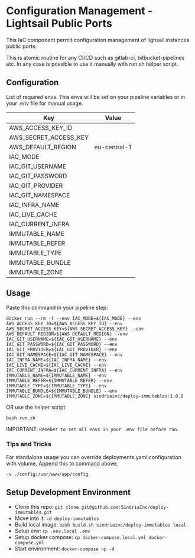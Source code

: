# Configuration Management - Lightsail Public Ports

This IaC component permit configuration management of lighsail instances public ports.

This is atomic routine for any CI/CD such as gitlab-ci, bitbucket-pipelines etc.
In any case is possible to use it manually with run.sh helper script.

## Configuration

List of required envs. This envs will be set on your pipeline variables or in your .env file for manual usage.

| Key                       | Value                         |
| --------------------------|:-----------------------------:|
| AWS_ACCESS_KEY_ID         | <access-key>                  |
| AWS_SECRET_ACCESS_KEY     | <secret-key>                  |
| AWS_DEFAULT_REGION        | eu-central-1                  |
| IAC_MODE                  | <mode>                        |
| IAC_GIT_USERNAME          | <service-account-username>    |
| IAC_GIT_PASSWORD          | <service-account-username>    |
| IAC_GIT_PROVIDER          | <provider-fqdn>               |
| IAC_GIT_NAMESPACE         | <repo-namespace>              |
| IAC_INFRA_NAME            | <repo-slug>                   |
| IAC_LIVE_CACHE            | <bucket-name>                 |
| IAC_CURRENT_INFRA         | <bucket-name>                 |
| IMMUTABLE_NAME            | <resource-name>               |
| IMMUTABLE_REFER           | <blueprint-name>              |
| IMMUTABLE_TYPE            | <resource-type>               |
| IMMUTABLE_BUNDLE          | <resource-bundle>             |
| IMMUTABLE_ZONE            | <cloud-provider-zone>         |


## Usage

Paste this command in your pipeline step:

`docker run --rm -t --env IAC_MODE=${IAC_MODE} --env AWS_ACCESS_KEY_ID=${AWS_ACCESS_KEY_ID} --env AWS_SECRET_ACCESS_KEY=${AWS_SECRET_ACCESS_KEY} --env AWS_DEFAULT_REGION=${AWS_DEFAULT_REGION} --env IAC_GIT_USERNAME=${IAC_GIT_USERNAME} --env IAC_GIT_PASSWORD=${IAC_GIT_PASSWORD} --env IAC_GIT_PROVIDER=${IAC_GIT_PROVIDER} --env IAC_GIT_NAMESPACE=${IAC_GIT_NAMESPACE} --env IAC_INFRA_NAME=${IAC_INFRA_NAME} --env IAC_LIVE_CACHE=${IAC_LIVE_CACHE} --env IAC_CURRENT_INFRA=${IAC_CURRENT_INFRA} --env IMMUTABLE_NAME=${IMMUTABLE_NAME} --env IMMUTABLE_REFER=${IMMUTABLE_REFER} --env IMMUTABLE_TYPE=${IMMUTABLE_TYPE} --env IMMUTABLE_BUNDLE=${IMMUTABLE_BUNDLE} --env IMMUTABLE_ZONE=${IMMUTABLE_ZONE} sindriainc/deploy-immutables:1.0.0`

OR use the helper script:

`bash run.sh`

IMPORTANT: `Remeber to set all envs in your .env file before run.`

### Tips and Tricks

For standalone usage you can override deployments.yaml configuration with volume. Append this to command above:

`-v ./config:/var/www/app/config`


## Setup Development Environment

- Clone this repo: `git clone git@github.com:SindriaInc/deploy-immutables.git`
- Move into it: `cd deploy-immutables`
- Build local image: `bash build.sh sindriainc/deploy-immutables local`
- Setup env: `cp .env.local .env`
- Setup docker compose: `cp docker-compose.local.yml docker-compose.yml`
- Start environment: `docker-compose up -d`